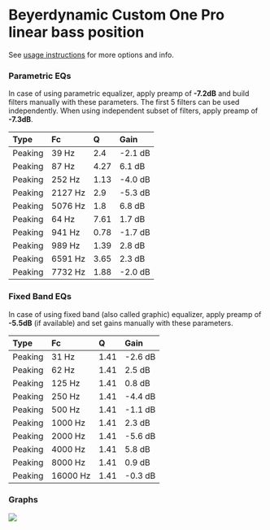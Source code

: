 # Beyerdynamic Custom One Pro linear bass position
See [usage instructions](https://github.com/jaakkopasanen/AutoEq#usage) for more options and info.

### Parametric EQs
In case of using parametric equalizer, apply preamp of **-7.2dB** and build filters manually
with these parameters. The first 5 filters can be used independently.
When using independent subset of filters, apply preamp of **-7.3dB**.

| Type    | Fc      |    Q | Gain    |
|:--------|:--------|:-----|:--------|
| Peaking | 39 Hz   | 2.4  | -2.1 dB |
| Peaking | 87 Hz   | 4.27 | 6.1 dB  |
| Peaking | 252 Hz  | 1.13 | -4.0 dB |
| Peaking | 2127 Hz | 2.9  | -5.3 dB |
| Peaking | 5076 Hz | 1.8  | 6.8 dB  |
| Peaking | 64 Hz   | 7.61 | 1.7 dB  |
| Peaking | 941 Hz  | 0.78 | -1.7 dB |
| Peaking | 989 Hz  | 1.39 | 2.8 dB  |
| Peaking | 6591 Hz | 3.65 | 2.3 dB  |
| Peaking | 7732 Hz | 1.88 | -2.0 dB |

### Fixed Band EQs
In case of using fixed band (also called graphic) equalizer, apply preamp of **-5.5dB**
(if available) and set gains manually with these parameters.

| Type    | Fc       |    Q | Gain    |
|:--------|:---------|:-----|:--------|
| Peaking | 31 Hz    | 1.41 | -2.6 dB |
| Peaking | 62 Hz    | 1.41 | 2.5 dB  |
| Peaking | 125 Hz   | 1.41 | 0.8 dB  |
| Peaking | 250 Hz   | 1.41 | -4.4 dB |
| Peaking | 500 Hz   | 1.41 | -1.1 dB |
| Peaking | 1000 Hz  | 1.41 | 2.3 dB  |
| Peaking | 2000 Hz  | 1.41 | -5.6 dB |
| Peaking | 4000 Hz  | 1.41 | 5.8 dB  |
| Peaking | 8000 Hz  | 1.41 | 0.9 dB  |
| Peaking | 16000 Hz | 1.41 | -0.3 dB |

### Graphs
![](https://raw.githubusercontent.com/jaakkopasanen/AutoEq/master/results/headphonecom/sbaf-serious/Beyerdynamic%20Custom%20One%20Pro%20linear%20bass%20position/Beyerdynamic%20Custom%20One%20Pro%20linear%20bass%20position.png)